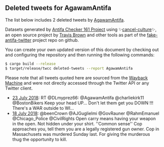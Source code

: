 ## Deleted tweets for AgawamAntifa

The list below includes 2 deleted tweets by
[AgawamAntifa](https://twitter.com/AgawamAntifa).



Datasets generated by [Antifa Checker 161 Project](https://twitter.com/antifacheck161) using ✨[cancel-culture](https://github.com/travisbrown/cancel-culture)✨, an open source project by 
[Travis Brown](https://twitter.com/travisbrown) and other tools as part of the 
[fake-antifa-twitter](https://github.com/antifacheck161/fake-antifa-twitter) project repo on github.

You can create your own updated version of this document by checking out and configuring the
repository and then running the following commands:

```bash
$ cargo build --release
$ target/release/twcc deleted-tweets --report AgawamAntifa
```

Please note that all tweets quoted here are sourced from the
[Wayback Machine](https://web.archive.org) and were not directly accessed through the Twitter API or
any Twitter client.

* [23 July 2018](https://web.archive.org/web/20180723184616/https://twitter.com/AgawamAntifa/status/1021466543945846784): RT @DLmyprez66: @AgawamAntifa @charliekirk11 @BostonBikers Keep your head UP... Don't let them get you DOWN !!! There's a WAR outside to WI… <!--1021466543945846784-->
* [18 July 2018](https://web.archive.org/web/20180718190508/https://twitter.com/AgawamAntifa/status/1019659352557457408): @beenCrown @AJGuglielmi @GovRauner @RahmEmanuel @Chicago_Police @CivilRights Open carry means having your weapon in the open. Not hidden under your shirt. ''Common sense'' Cop approaches you, tell them you are a legally registered gun owner. Cop in Massachusets was murdered Sunday last. For giving the murderous thug the opportunity to kill. <!--1019659352557457408-->
